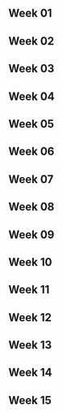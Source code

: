 ## Week 01
## Week 02
## Week 03
## Week 04
## Week 05
## Week 06
## Week 07
## Week 08
## Week 09
## Week 10
## Week 11
## Week 12
## Week 13
## Week 14
## Week 15


